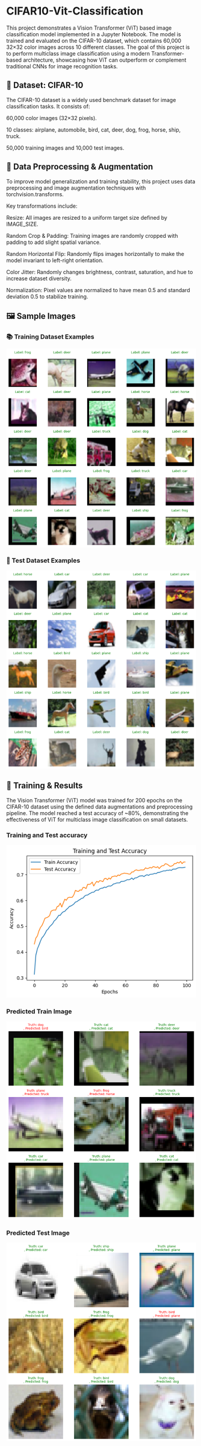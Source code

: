 # CIFAR10-Vit-Classification

This project demonstrates a Vision Transformer (ViT) based image classification model implemented in a Jupyter Notebook. The model is trained and evaluated on the CIFAR-10 dataset, which contains 60,000 32×32 color images across 10 different classes. The goal of this project is to perform multiclass image classification using a modern Transformer-based architecture, showcasing how ViT can outperform or complement traditional CNNs for image recognition tasks.

## 📂 Dataset: CIFAR-10
The CIFAR-10 dataset is a widely used benchmark dataset for image classification tasks.
It consists of:

60,000 color images (32×32 pixels).

10 classes: airplane, automobile, bird, cat, deer, dog, frog, horse, ship, truck.

50,000 training images and 10,000 test images.

## 🧩 Data Preprocessing & Augmentation
To improve model generalization and training stability, this project uses data preprocessing and image augmentation techniques with torchvision.transforms.

Key transformations include:

Resize: All images are resized to a uniform target size defined by IMAGE_SIZE.

Random Crop & Padding: Training images are randomly cropped with padding to add slight spatial variance.

Random Horizontal Flip: Randomly flips images horizontally to make the model invariant to left-right orientation.

Color Jitter: Randomly changes brightness, contrast, saturation, and hue to increase dataset diversity.

Normalization: Pixel values are normalized to have mean 0.5 and standard deviation 0.5 to stabilize training.


## 🖼️ Sample Images

### 📚 Training Dataset Examples

![Train Input Image](Image/Training%20input%20image.png)

### 🧪 Test Dataset Examples

![Test Input Image](Image/Test%20input%20image.png)


## 🚀 Training & Results
The Vision Transformer (ViT) model was trained for 200 epochs on the CIFAR-10 dataset using the defined data augmentations and preprocessing pipeline. The model reached a test accuracy of ~80%, demonstrating the effectiveness of ViT for multiclass image classification on small datasets.
### Training and Test accuracy
![Training and Test accuracy](Image/Training%20and%20Test%20accuracy.png)

### Predicted Train Image
![Predicted Train Image](Image/Predicted%20train%20dataset.png)
### Predicted Test Image
![Predicted Test Image](Image/Predicted%20Test%20dataset.png)
